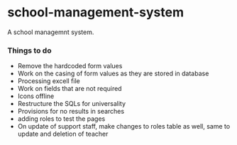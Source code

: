 # school-management-system

A school managemnt system.

### Things to do
* Remove the hardcoded form values
* Work on the casing of form values as they are stored in database
* Processing excell file
* Work on fields that are not required
* Icons offline
* Restructure the SQLs for universality
* Provisions for no results in searches
* adding roles to test the pages
* On update of support staff, make changes to roles table as well,  same to update and deletion of teacher